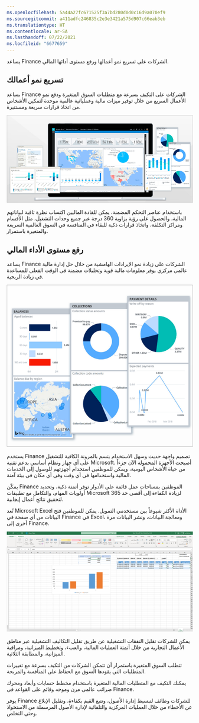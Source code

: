 ```yaml
---
ms.openlocfilehash: 5a44a27fc671525f3a7bd280d0d0c16d9a070ef9
ms.sourcegitcommit: a411adfc246835c2e3e3421a575d907c66eab3eb
ms.translationtype: HT
ms.contentlocale: ar-SA
ms.lasthandoff: 07/22/2021
ms.locfileid: "6677659"
---
```


يساعد Finance الشركات على تسريع نمو أعمالها ورفع مستوى أدائها المالي.

## <a name="accelerate-your-business-growth"></a>تسريع نمو أعمالك


يساعد Finance الشركات على التكيف بسرعة مع متطلبات السوق المتغيرة ودفع نمو الأعمال السريع من خلال توفير ميزات مالية وعملياتية عالمية موحدة لتمكين الأشخاص من اتخاذ قرارات سريعة ومستنيرة.

![لقطات شاشة لميزات Finance الموحدة.](../media/fo-1.png)


باستخدام عناصر التحكم المضمنة، يمكن للقادة الماليين اكتساب نظرة ثاقبة لبياناتهم المالية، والحصول على رؤية بزاوية 360 درجة عبر جميع وحدات التشغيل، مثل الأقسام ومراكز التكلفة، واتخاذ قرارات ذكية للبقاء في المنافسة في السوق العالمية السريعة والمتغيرة باستمرار.

## <a name="elevate-your-financial-performance"></a>رفع مستوى الأداء المالي


يساعد Finance الشركات على زيادة نمو الإيرادات الهامشية من خلال حل إدارة مالية عالمي مركزي يوفر معلومات مالية قوية وتحليلات مضمنة في الوقت الفعلي للمساعدة في زيادة الربحية.

![لقطة شاشة للأرصدة والتحصيلات وتفاصيل الدفع.](../media/fo-2.png)

يستخدم Finance تصميم واجهة حديث وسهل الاستخدام يتسم بالمرونة الكافية للتشغيل على أي جهاز ونظام أساسي بدعم تقنية Microsoft. أصبحت الأجهزة المحمولة الآن جزءاً من حياة الأشخاص اليومية، ويمكن للموظفين استخدام أجهزتهم للوصول إلى الخدمات المالية واستخدامها في أي وقت وفي أي مكان في بيئة آمنة.

يمكّن Finance الموظفين بمساحات عمل قائمة على الأدوار توفر أتمتة ذكية، وتحديد أولويات المهام، والتكامل مع تطبيقات Microsoft 365 لزيادة الكفاءة إلى أقصى حد لتحقيق نتائج أعمال إيجابية.

تُعد Microsoft Excel الأداة الأكثر شيوعاً بين مستخدمي التمويل.
يمكن للموظفين فتح البيانات من أي صفحة في Finance في Excel، ومعالجة البيانات، ونشر البيانات مرة أخرى إلى Finance.

[ ![لقطة شاشة لصفحة مثال Excel.](../media/excel1.png) ](../media/excel1.png#lightbox)

يمكن للشركات تقليل النفقات التشغيلية عن طريق تقليل التكاليف التشغيلية عبر مناطق الأعمال التجارية من خلال أتمتة العمليات المالية، والعبء، وتخطيط الميزانية، ومراقبة الميزانية، والمطابقة الثلاثية.

تتطلب السوق المتغيرة باستمرار أن تتمكن الشركات من التكيف بسرعة مع تغييرات المتطلبات التي يقودها السوق مع الحفاظ على المنافسة والمربحة.

يمكنك التكيف مع المتطلبات المالية المتغيرة باستخدام مخطط حسابات وأبعاد ومحرك ضرائب عالمي مرن وموجه وقائم على القواعد في Finance.

يوفر Finance للشركات وظائف لتبسيط إدارة الأصول، وتتبع القيم بكفاءة، وتقليل الإبلاغ عن الأخطاء من خلال العمليات المركزية والتلقائية لإدارة الأصول المرسملة من الاستحواذ وحتى التخلص.

